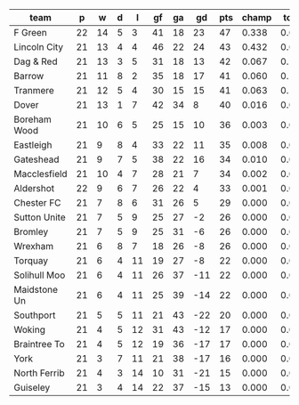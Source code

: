 |     team     | p  | w  | d | l  | gf | ga | gd  | pts | champ | top2  | top3  | top4  |  5-7  | bot4  | bot3  | bot2  |
|--------------|----|----|---|----|----|----|-----|-----|-------|-------|-------|-------|-------|-------|-------|-------|
| F Green      | 22 | 14 | 5 |  3 | 41 | 18 |  23 |  47 | 0.338 | 0.611 | 0.774 | 0.873 | 0.109 | 0.000 | 0.000 | 0.000|
| Lincoln City | 21 | 13 | 4 |  4 | 46 | 22 |  24 |  43 | 0.432 | 0.689 | 0.825 | 0.904 | 0.085 | 0.000 | 0.000 | 0.000|
| Dag & Red    | 21 | 13 | 3 |  5 | 31 | 18 |  13 |  42 | 0.067 | 0.191 | 0.351 | 0.514 | 0.342 | 0.000 | 0.000 | 0.000|
| Barrow       | 21 | 11 | 8 |  2 | 35 | 18 |  17 |  41 | 0.060 | 0.174 | 0.324 | 0.475 | 0.359 | 0.000 | 0.000 | 0.000|
| Tranmere     | 21 | 12 | 5 |  4 | 30 | 15 |  15 |  41 | 0.063 | 0.177 | 0.333 | 0.492 | 0.352 | 0.000 | 0.000 | 0.000|
| Dover        | 21 | 13 | 1 |  7 | 42 | 34 |   8 |  40 | 0.016 | 0.061 | 0.140 | 0.247 | 0.381 | 0.000 | 0.000 | 0.000|
| Boreham Wood | 21 | 10 | 6 |  5 | 25 | 15 |  10 |  36 | 0.003 | 0.012 | 0.036 | 0.075 | 0.256 | 0.000 | 0.000 | 0.000|
| Eastleigh    | 21 |  9 | 8 |  4 | 33 | 22 |  11 |  35 | 0.008 | 0.032 | 0.084 | 0.158 | 0.334 | 0.000 | 0.000 | 0.000|
| Gateshead    | 21 |  9 | 7 |  5 | 38 | 22 |  16 |  34 | 0.010 | 0.040 | 0.094 | 0.171 | 0.350 | 0.000 | 0.000 | 0.000|
| Macclesfield | 21 | 10 | 4 |  7 | 28 | 21 |   7 |  34 | 0.002 | 0.009 | 0.029 | 0.065 | 0.231 | 0.000 | 0.000 | 0.000|
| Aldershot    | 22 |  9 | 6 |  7 | 26 | 22 |   4 |  33 | 0.001 | 0.003 | 0.010 | 0.019 | 0.119 | 0.000 | 0.000 | 0.000|
| Chester FC   | 21 |  7 | 8 |  6 | 31 | 26 |   5 |  29 | 0.000 | 0.001 | 0.002 | 0.007 | 0.059 | 0.001 | 0.001 | 0.000|
| Sutton Unite | 21 |  7 | 5 |  9 | 25 | 27 |  -2 |  26 | 0.000 | 0.000 | 0.000 | 0.001 | 0.011 | 0.011 | 0.005 | 0.001|
| Bromley      | 21 |  7 | 5 |  9 | 25 | 31 |  -6 |  26 | 0.000 | 0.000 | 0.000 | 0.000 | 0.008 | 0.016 | 0.008 | 0.003|
| Wrexham      | 21 |  6 | 8 |  7 | 18 | 26 |  -8 |  26 | 0.000 | 0.000 | 0.000 | 0.000 | 0.004 | 0.034 | 0.016 | 0.006|
| Torquay      | 21 |  6 | 4 | 11 | 19 | 27 |  -8 |  22 | 0.000 | 0.000 | 0.000 | 0.000 | 0.001 | 0.113 | 0.059 | 0.024|
| Solihull Moo | 21 |  6 | 4 | 11 | 26 | 37 | -11 |  22 | 0.000 | 0.000 | 0.000 | 0.000 | 0.001 | 0.112 | 0.059 | 0.028|
| Maidstone Un | 21 |  6 | 4 | 11 | 25 | 39 | -14 |  22 | 0.000 | 0.000 | 0.000 | 0.000 | 0.000 | 0.236 | 0.141 | 0.070|
| Southport    | 21 |  5 | 5 | 11 | 21 | 43 | -22 |  20 | 0.000 | 0.000 | 0.000 | 0.000 | 0.000 | 0.432 | 0.303 | 0.180|
| Woking       | 21 |  4 | 5 | 12 | 31 | 43 | -12 |  17 | 0.000 | 0.000 | 0.000 | 0.000 | 0.000 | 0.320 | 0.210 | 0.112|
| Braintree To | 21 |  4 | 5 | 12 | 19 | 36 | -17 |  17 | 0.000 | 0.000 | 0.000 | 0.000 | 0.000 | 0.556 | 0.405 | 0.256|
| York         | 21 |  3 | 7 | 11 | 21 | 38 | -17 |  16 | 0.000 | 0.000 | 0.000 | 0.000 | 0.000 | 0.659 | 0.521 | 0.360|
| North Ferrib | 21 |  4 | 3 | 14 | 10 | 31 | -21 |  15 | 0.000 | 0.000 | 0.000 | 0.000 | 0.000 | 0.759 | 0.641 | 0.485|
| Guiseley     | 21 |  3 | 4 | 14 | 22 | 37 | -15 |  13 | 0.000 | 0.000 | 0.000 | 0.000 | 0.000 | 0.751 | 0.633 | 0.476|
